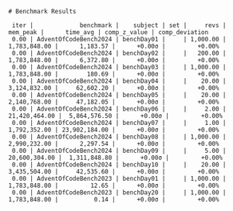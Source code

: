     # Benchmark Results
    
     iter |             benchmark |    subject | set |     revs |      mem_peak |      time_avg | comp_z_value | comp_deviation 
     0.00 | AdventOfCodeBench2024 | benchDay01 |     | 1,000.00 |  1,783,848.00 |      1,183.57 |      +0.00σ |         +0.00% 
     0.00 | AdventOfCodeBench2024 | benchDay02 |     |   200.00 |  1,783,848.00 |      6,372.80 |      +0.00σ |         +0.00% 
     0.00 | AdventOfCodeBench2024 | benchDay03 |     | 1,000.00 |  1,783,848.00 |        180.69 |      +0.00σ |         +0.00% 
     0.00 | AdventOfCodeBench2024 | benchDay04 |     |    20.00 |  3,124,832.00 |     62,602.20 |      +0.00σ |         +0.00% 
     0.00 | AdventOfCodeBench2024 | benchDay05 |     |    20.00 |  2,140,768.00 |     47,182.05 |      +0.00σ |         +0.00% 
     0.00 | AdventOfCodeBench2024 | benchDay06 |     |     2.00 | 21,420,464.00 |  5,864,576.50 |      +0.00σ |         +0.00% 
     0.00 | AdventOfCodeBench2024 | benchDay07 |     |     1.00 |  1,792,352.00 | 23,902,184.00 |      +0.00σ |         +0.00% 
     0.00 | AdventOfCodeBench2024 | benchDay08 |     | 1,000.00 |  2,990,232.00 |      2,297.54 |      +0.00σ |         +0.00% 
     0.00 | AdventOfCodeBench2024 | benchDay09 |     |     5.00 | 20,600,304.00 |  1,311,848.80 |      +0.00σ |         +0.00% 
     0.00 | AdventOfCodeBench2024 | benchDay10 |     |    20.00 |  3,435,504.00 |     42,535.60 |      +0.00σ |         +0.00% 
     0.00 | AdventOfCodeBench2023 | benchDay01 |     | 1,000.00 |  1,783,848.00 |         12.65 |      +0.00σ |         +0.00% 
     0.00 | AdventOfCodeBench2023 | benchDay20 |     | 1,000.00 |  1,783,848.00 |          0.14 |      +0.00σ |         +0.00% 